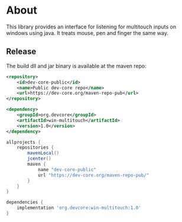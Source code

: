 # About

This library provides an interface for listening for multitouch inputs on windows using java.
It treats mouse, pen and finger the same way. 


## Release
The build dll and jar binary is available at the maven repo:

```xml
<repository>
    <id>dev-core-public</id>
    <name>Public dev-core repo</name>
    <url>https://dev-core.org/maven-repo-pub</url>
</repository>

<dependency>
    <groupId>org.devcore</groupId>
    <artifactId>win-multitouch</artifactId>
    <version>1.0</version>
</dependency>
``` 

```groovy
allprojects {
    repositories {
        mavenLocal()
        jcenter()
        maven {
            name "dev-core-public"
            url "https://dev-core.org/maven-repo-pub/"
        }
    }
}

dependencies {
    implementation 'org.devcore:win-multitouch:1.0'
}
```
